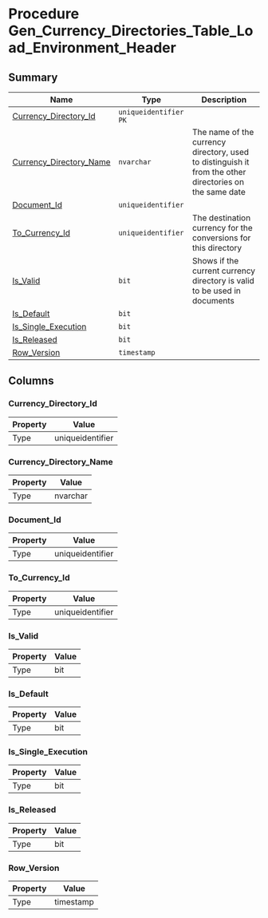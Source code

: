 # Procedure Gen_Currency_Directories_Table_Load_Environment_Header


## Summary

| Name | Type | Description |
| - | - | --- |
|[Currency_Directory_Id](#currency_directory_id)|`uniqueidentifier` `PK`||
|[Currency_Directory_Name](#currency_directory_name)|`nvarchar` |The name of the currency directory, used to distinguish it from the other directories on the same date|
|[Document_Id](#document_id)|`uniqueidentifier` ||
|[To_Currency_Id](#to_currency_id)|`uniqueidentifier` |The destination currency for the conversions for this directory|
|[Is_Valid](#is_valid)|`bit` |Shows if the current currency directory is valid to be used in documents|
|[Is_Default](#is_default)|`bit` ||
|[Is_Single_Execution](#is_single_execution)|`bit` ||
|[Is_Released](#is_released)|`bit` ||
|[Row_Version](#row_version)|`timestamp` ||

## Columns

### Currency_Directory_Id

| Property | Value |
| - | - |
|Type|uniqueidentifier|

### Currency_Directory_Name

| Property | Value |
| - | - |
|Type|nvarchar|

### Document_Id

| Property | Value |
| - | - |
|Type|uniqueidentifier|

### To_Currency_Id

| Property | Value |
| - | - |
|Type|uniqueidentifier|

### Is_Valid

| Property | Value |
| - | - |
|Type|bit|

### Is_Default

| Property | Value |
| - | - |
|Type|bit|

### Is_Single_Execution

| Property | Value |
| - | - |
|Type|bit|

### Is_Released

| Property | Value |
| - | - |
|Type|bit|

### Row_Version

| Property | Value |
| - | - |
|Type|timestamp|


